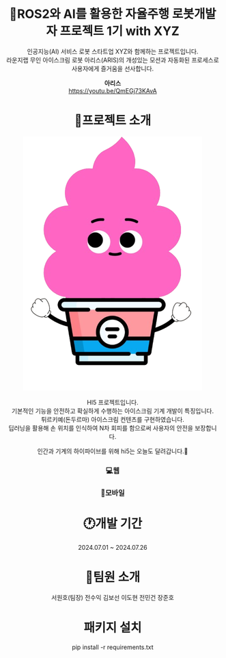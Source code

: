 <div align="center">
  
# 🍦ROS2와 AI를 활용한 자율주행 로봇개발자 프로젝트 1기 with XYZ<br>
인공지능(AI) 서비스 로봇 스타트업 XYZ와 함께하는 프로젝트입니다.<br>
라운지랩 무인 아이스크림 로봇 아리스(ARIS)의 개성있는 모션과 자동화된 프로세스로 사용자에게 즐거움을 선사합니다.<br>

**아리스**<br>
<https://youtu.be/QmEGj73KAvA>

# 📃프로젝트 소개
![Untitled design](../character_1.png)

HI5 프로젝트입니다.<br>
기본적인 기능을 안전하고 확실하게 수행하는 아이스크림 기계 개발이 특징입니다.<br>
튀르키예(돈두르마) 아이스크림 컨텐츠를 구현하였습니다.<br>
딥러닝을 활용해 손 위치를 인식하여 N차 회피를 함으로써 사용자의 안전을 보장합니다.<br>

인간과 기계의 하이파이브를 위해 hi5는 오늘도 달려갑니다.👋 <br>

### 💻웹

### 📱모바일

# 🕐개발 기간
2024.07.01 ~ 2024.07.26

# 🙍팀원 소개

서원호(팀장)
전수익
김보선
이도현
전민건
장준호

# 패키지 설치
pip install -r requirements.txt
<div>
